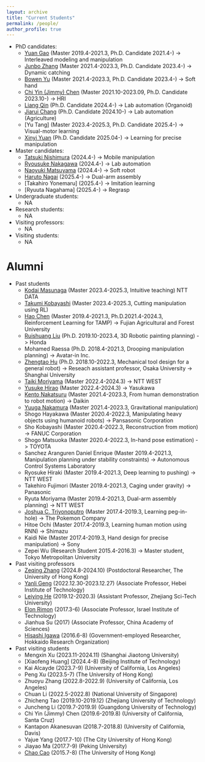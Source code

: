 ```yaml
---
layout: archive
title: "Current Students"
permalink: /people/
author_profile: true
---
```

 * PhD candidates:
    * [Yuan Gao](https://photon26.github.io/) (Master 2019.4-2021.3, Ph.D. Candidate 2021.4-) -> Interleaved modeling and manipulation
    * [Junbo Zhang](https://wanweiwei07.github.io/people/) (Master 2021.4-2023.3, Ph.D. Candidate 2023.4-) -> Dynamic catching
    * [Bowen Yu](https://wanweiwei07.github.io/people/) (Master 2021.4-2023.3, Ph.D. Candidate 2023.4-) -> Soft hand
    * [Chi Yin (Jimmy) Chen](https://wanweiwei07.github.io/people/) (Master 2021.10-2023.09, Ph.D. Candidate 2023.10-) -> HRI
    * [Liang Qin]() (Ph.D. Candidate 2024.4-) -> Lab automation (Organoid)
    * [Jiarui Chang]() (Ph.D. Candidate 2024.10-) -> Lab automation (Agriculture)
    * [Yu Tang] (Master 2023.4-2025.3, Ph.D. Candidate 2025.4-) -> Visual-motor learning
    * [Xinyi Yuan]() (Ph.D. Candidate 2025.04-) -> Learning for precise manipulation
 * Master candidates:
    * [Tatsuki Nishimura](https://tatsukinishimura.github.io/angular-mypage/) (2024.4-) -> Mobile manipulation
    * [Ryousuke Nakagawa](https://nakagawa0717.github.io/homepage_1/index.html) (2024.4-) -> Lab automation
    * [Naoyuki Matsuyama]() (2024.4-) -> Soft robot
    * [Haruto Nagai](https://n-haru0524.github.io/web/) (2025.4-) -> Dual-arm assembly
    * [Takahiro Yonemaru] (2025.4-) -> Imitation learning
    * [Ryuuta Nagahama] (2025.4-) -> Regrasp
 * Undergraduate students:
    * NA
 * Research students:
    * NA
 * Visiting professors:
    * NA
 * Visiting students:
    * NA
         
Alumni
=====
 * Past students
    * [Kodai Masunaga]() (Master 2023.4-2025.3, Intuitive teaching) NTT DATA
    * [Takumi Kobayashi]() (Master 2023.4-2025.3, Cutting manipulation using RL) 
    * [Hao Chen](http://chenhao.info/) (Master 2019.4-2021.3, Ph.D.2021.4-2024.3, Reinforcement Learning for TAMP) -> Fujian Agricultural and Forest University
    * [Ruishuang Liu](https://rsliu-xx.github.io/) (Ph.D. 2019.10-2023.4, 3D Robotic painting planning) -> Honda
    * Mohamed Raessa (Ph.D. 2018.4-2021.3, Drooping manipulation planning) -> Avatar-in Inc.
    * [Zhengtao Hu](http://huzhengtao.work/) (Ph.D. 2018.10-2022.3, Mechanical tool design for a general robot) -> Reseach assistant professor, Osaka University -> Shanghai University
    * [Taiki Moriyama](https://tkmrym.github.io/) (Master 2022.4-2024.3) -> NTT WEST
    * [Yusuke Hirao](https://hrhryusuke.github.io/homepage2/) (Master 2022.4-2024.3) -> Yasukawa
    * [Kento Nakatsuru](https://kentonakatsuru.github.io/my-portfolio/) (Master 2021.4-2023.3, From human demonstration to robot motion) -> Daikin
    * [Yuuga Nakamura](https://yuuga744.github.io/homepage/) (Master 2021.4-2023.3, Gravitational manipulation)
    * Shogo Hayakawa (Master 2020.4-2022.3, Manipulating heavy objects using humanoid robots) -> Pansasonic Corporation
    * Sho Kobayashi (Master 2020.4-2022.3, Reconstruction from motion) -> FANUC Corporation
    * Shogo Matsuoka (Master 2020.4-2022.3, In-hand pose estimation) -> TOYOTA
    * Sanchez Aranguren Daniel Enrique (Master 2019.4-2021.3, Manipulation planning under stability constraints) -> Autonomous Control Systems Laboratory
    * Ryosuke Hiraki (Master 2019.4-2021.3, Deep learning to pushing) -> NTT WEST
    * Takehiro Fujimori (Master 2019.4-2021.3, Caging under gravity) -> Panasonic
    * Ryuta Moriyama (Master 2019.4-2021.3, Dual-arm assembly planning) -> NTT WEST
    * [Joshua C. Triyonoputro](http://www.hlab.sys.es.osaka-u.ac.jp/people/joshua/joshua.html) (Master 2017.4-2019.3, Learning peg-in-hole) -> The Pokemon Company
    * Hitoe Ochi (Master 2017.4-2019.3, Learning human motion using RNN) -> Shimazu
    * Kaidi Nie (Master 2017.4-2019.3, Hand design for precise manipulation) -> Sony
    * Zepei Wu (Research Student 2015.4-2016.3) -> Master student, Tokyo Metropolitan University
 * Past visiting professors
    * [Zeqing Zhang](https://benjizhang.github.io/) (2024.8-2024.10) (Postdoctoral Researcher, The University of Hong Kong)
    * [Yanli Geng]() (2022.12.30-2023.12.27) (Associate Professor, Hebei Institute of Technology)
    * [Leiying He](https://www.researchgate.net/profile/Leiying-He-2) (2019.12-2020.3) (Assistant Professor, Zhejiang Sci-Tech University)
    * [Elon Rimon](https://meeng.technion.ac.il/members/elon-rimon/) (2017.3-6)  (Associate Professor, Israel Institute of Technology)
    * Jianhua Su (2017) (Associate Professor, China Academy of Sciences)
    * [Hisashi Igawa](http://www2.hro.or.jp/rschr/rschr.php?epy_id=ggAXPXWwXcrJAzR) (2016.6-8) (Government-employed Researcher, Hokkaido Research Organization) 
 * Past visiting students
    * Mengxin Xu (2023.11-2024.11) (Shanghai Jiaotong University)
    * [Xiaofeng Huang] (2024.4-8) (Beijing Institute of Technology)
    * Kai Alcayde (2023.7-9) (University of California, Los Angeles)
    * Peng Xu (2023.5-7) (The University of Hong Kong)
    * Zhuoyu Zhang (2022.8-2022.9) (University of California, Los Angeles)
    * Chuan Li (2022.5-2022.8) (National University of Singapore)
    * Zhicheng Tao (2019.10-2019.12) (Zhejiang University of Technology)
    * Juncheng Li (2019.7-2019.9) (Guangdong University of Technology)
    * Chi Yin (Jimmy) Chen (2019.6-2019.8) (University of California, Santa Cruz)
    * Kantapon Akanesuvan (2018.7-2018.8) (University of California, Davis)
    * Yajue Yang (2017.7-10) (The City University of Hong Kong)
    * Jiayao Ma (2017.7-9) (Peking University)
    * [Chao Cao](http://caochao.me/) (2015.7-8)  (The University of Hong Kong)
